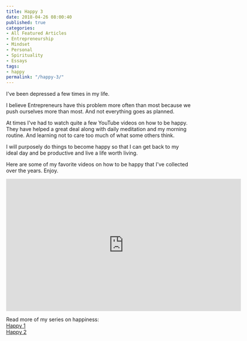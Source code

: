 ```yaml
---
title: Happy 3
date: 2018-04-26 08:00:40
published: true
categories:
- All Featured Articles
- Entrepreneurship
- Mindset
- Personal
- Spirituality
- Essays
tags:
- happy
permalink: "/happy-3/"
---
```

I've been depressed a few times in my life.

I believe Entrepreneurs have this problem more often than most because we push ourselves more than most. And not everything goes as planned.

At times I've had to watch quite a few YouTube videos on how to be happy. They have helped a great deal along with daily meditation and my morning routine. And learning not to care too much of what some others think.

I will purposely do things to become happy so that I can get back to my ideal day and be productive and live a life worth living.

Here are some of my favorite videos on how to be happy that I've collected over the years. Enjoy.

<iframe src="https://www.youtube.com/embed/videoseries?list=PLd8ocnJF23lgOZ_NzqISOZ3z1oNZwE4lN" width="640" height="360" frameborder="0" allowfullscreen="allowfullscreen"></iframe>

Read more of my series on happiness:<br />
<a href="/happy/">Happy 1</a><br />
<a href="/happy-2/">Happy 2</a></p>
